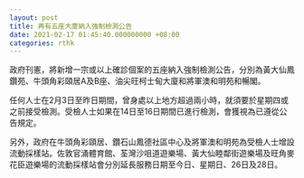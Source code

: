 ```yaml
---
layout: post
title: 再有五座大廈納入強制檢測公告
date: 2021-02-17 01:45:40.000000000 +08:00
categories: rthk
---
```


政府刊憲，將新增一宗或以上確診個案的五座納入強制檢測公告，分別為黃大仙鳳鑽苑、牛頭角彩頤居A及B座、油尖旺柯士甸大廈和將軍澳和明苑和暢閣。

任何人士在2月3日至昨日期間，曾身處以上地方超過兩小時，就須要於星期四或之前接受檢測。受檢人士如果在14日至16日期間已進行檢測，會獲視為已遵從公告規定。

另外，政府在牛頭角彩頤居、鑽石山鳳德社區中心及將軍澳和明苑為受檢人士增設流動採樣站。佐敦官涌體育館、荃灣沙咀道遊樂場、黃大仙睦鄰街遊樂場及旺角麥花臣遊樂場的流動採樣站會分別延長服務日期至今日、星期日、26日及28日。
